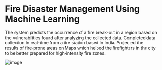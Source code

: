 # Fire Disaster Management Using Machine Learning

The system predicts the occurrence of a fire break-out in a region based on the vulnerabilities found after analyzing the collected data. Completed data collection in real-time from a fire station based in India. Projected the results of fire-prone areas on Maps which helped the firefighters in the city to be better prepared for high-intensity fire zones.

![image](https://github.com/PurvaGharat04/Fire-Disaster-Management-using-Machine-Learning/assets/157339430/f93994bf-4bae-47fc-b71d-c0d4a35a36ca)


